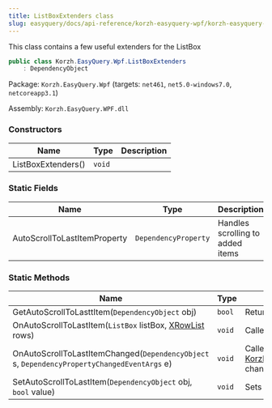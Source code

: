 ```yaml
---
title: ListBoxExtenders class
slug: easyquery/docs/api-reference/korzh-easyquery-wpf/korzh-easyquery-wpf-namespace/listboxextenders-class
---
```



This class contains a few useful extenders for the ListBox
```csharp
public class Korzh.EasyQuery.Wpf.ListBoxExtenders
    : DependencyObject

```
Package: `Korzh.EasyQuery.Wpf` (targets: `net461`, `net5.0-windows7.0`, `netcoreapp3.1`)

Assembly: `Korzh.EasyQuery.WPF.dll`

### Constructors

| Name | Type | Description | 
| --- | --- | --- | 
| ListBoxExtenders() | `void` |  | 


### Static Fields

| Name | Type | Description | 
| --- | --- | --- | 
| AutoScrollToLastItemProperty | `DependencyProperty` | Handles scrolling to added items | 


### Static Methods

| Name | Type | Description | 
| --- | --- | --- | 
| GetAutoScrollToLasttItem(`DependencyObject` obj) | `bool` | Returns the value of the AutoScrollToCurrentItemProperty | 
| OnAutoScrollToLastItem(`ListBox` listBox, [XRowList](/api-reference/korzh-easyquery-wpf/korzh-easyquery-wpf-namespace/xrowlist-class) rows) | `void` | Called when listbox is scrolled to last item. | 
| OnAutoScrollToLastItemChanged(`DependencyObject` s, `DependencyPropertyChangedEventArgs` e) | `void` | Called when [Korzh.EasyQuery.Wpf.ListBoxExtenders.OnAutoScrollToLastItem(System.Windows.Controls.ListBox,Korzh.EasyQuery.Wpf.XRowList)](/api-reference/korzh-easyquery-wpf/korzh-easyquery-wpf-namespace/listboxextenders-class) changes | 
| SetAutoScrollToLastItem(`DependencyObject` obj, `bool` value) | `void` | Sets the value of the AutoScrollToCurrentItemProperty |